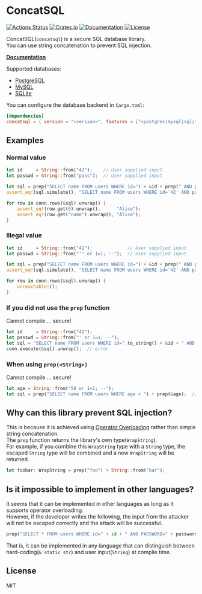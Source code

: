 # ConcatSQL

[![Actions Status](https://github.com/kumavale/ConcatSQL/workflows/CI/badge.svg)](https://github.com/kumavale/ConcatSQL/actions)
[![Crates.io](https://img.shields.io/crates/v/concatsql.svg)](https://crates.io/crates/concatsql)
[![Documentation](https://docs.rs/concatsql/badge.svg)](https://docs.rs/concatsql/)
[![License](https://img.shields.io/badge/license-MIT-blue.svg?style=flat)](LICENSE)
  

ConcatSQL(`concatsql`) is a secure SQL database library.  
You can use string concatenation to prevent SQL injection.  

**[Documentation](https://docs.rs/concatsql/)**  

Supported databases:
- [PostgreSQL](https://www.postgresql.org/)
- [MySQL](https://www.mysql.com/)
- [SQLite](https://sqlite.com/)

You can configure the database backend in `Cargo.toml`:

```toml
[dependencies]
concatsql = { version = "<version>", features = ["<postgres|mysql|sqlite>"] }
```

## Examples

### Normal value

```rust
let id     = String::from("42");    // User supplied input
let passwd = String::from("pass");  // User supplied input

let sql = prep("SELECT name FROM users WHERE id=") + &id + prep(" AND passwd=") + &passwd;
assert_eq!(sql.simulate(), "SELECT name FROM users WHERE id='42' AND passwd='pass'");

for row in conn.rows(&sql).unwrap() {
    assert_eq!(row.get(0).unwrap(),      "Alice");
    assert_eq!(row.get("name").unwrap(), "Alice");
}
```

### Illegal value

```rust
let id     = String::from("42");             // User supplied input
let passwd = String::from("'' or 1=1; --");  // User supplied input

let sql = prep("SELECT name FROM users WHERE id=") + &id + prep(" AND passwd=") + &passwd;
assert_eq!(sql.simulate(), "SELECT name FROM users WHERE id='42' AND passwd=''''' or 1=1; --'");

for row in conn.rows(&sql).unwrap() {
    unreachable!();
}
```

### If you did not use the `prep` function

Cannot compile ... secure!

```rust
let id     = String::from("42");
let passwd = String::from("' or 1=1; --");
let sql = "SELECT name FROM users WHERE id=".to_string() + &id + " AND passwd='" + &passwd + "';";
conn.execute(&sql).unwrap();  // error
```

### When using `prep(<String>)`

Cannot compile ... secure!

```rust
let age = String::from("50 or 1=1; --");
let sql = prep("SELECT name FROM users WHERE age < ") + prep(&age);  // error
```

## Why can this library prevent SQL injection?

This is because it is achieved using [Operator Overloading](https://doc.rust-lang.org/stable/rust-by-example/trait/ops.html) rather than simple string concatenation.  
The `prep` function returns the library's own type(`WrapString`).  
For example, if you combine this `WrapString` type with a `String` type, the escaped `String` type will be combined and a new `WrapString` will be returned.  

```rust
let foobar: WrapString = prep("foo") + String::from("bar");
```

## Is it impossible to implement in other languages?

It seems that it can be implemented in other languages as long as it supports operator overloading.  
However, if the developer writes the following, the input from the attacker will not be escaped correctly and the attack will be successful.  

```python
prep("SELECT * FROM users WHERE id=" + id + " AND PASSWORD=" + password)
```

That is, it can be implemented in any language that can distinguish between hard-coding(`&'static str`) and user input(`String`) at compile time.  

## License

MIT

